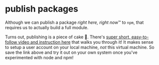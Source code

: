 # publish packages
Although we can publish a package _right here, right now_&#8482; to `npm`, that requires us to actually build a full module.

Turns out, publishing is a piece of cake &#127874;.  There's [super short, easy-to-follow video and instruction here](https://docs.npmjs.com/getting-started/publishing-npm-packages) that walks you through it!  It makes sense to setup a user account on your local machine, _not_ this virtual machine. So save the link above and try it out on your own system once you've experimented with node and npm!